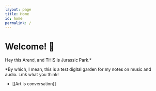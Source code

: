 ```yaml
---
layout: page
title: Home
id: home
permalink: /
---
```


# Welcome! 🌱
Hey this Arend, and THIS is Jurassic Park.*

*By which, I mean, this is a test digital garden for my notes on music and audio. Lmk what you think!

- [[Art is conversation]]

<style>
  .wrapper {
    max-width: 46em;
  }
</style>
